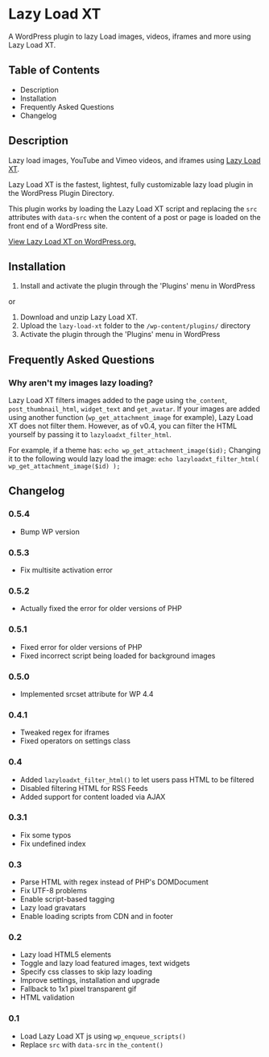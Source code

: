 # Lazy Load XT

A WordPress plugin to lazy Load images, videos, iframes and more using Lazy Load XT.

## Table of Contents

*	Description
*	Installation
*	Frequently Asked Questions
*	Changelog

## Description

Lazy load images, YouTube and Vimeo videos, and iframes using [Lazy Load XT](https://github.com/ressio/lazy-load-xt).

Lazy Load XT is the fastest, lightest, fully customizable lazy load plugin in the WordPress Plugin Directory.

This plugin works by loading the Lazy Load XT script and replacing the `src` attributes with `data-src` when the content of a post or page is loaded on the front end of a WordPress site.

[View Lazy Load XT on WordPress.org.](https://wordpress.org/plugins/lazy-load-xt/)

## Installation

1. Install and activate the plugin through the 'Plugins' menu in WordPress

or

1. Download and unzip Lazy Load XT.
2. Upload the `lazy-load-xt` folder to the `/wp-content/plugins/` directory
3. Activate the plugin through the 'Plugins' menu in WordPress

## Frequently Asked Questions

### Why aren't my images lazy loading?

Lazy Load XT filters images added to the page using `the_content`, `post_thumbnail_html`, `widget_text` and `get_avatar`. If your images are added using another function (`wp_get_attachment_image` for example), Lazy Load XT does not filter them. However, as of v0.4, you can filter the HTML yourself by passing it to `lazyloadxt_filter_html`.

For example, if a theme has:
`echo wp_get_attachment_image($id);`
Changing it to the following would lazy load the image:
`echo lazyloadxt_filter_html( wp_get_attachment_image($id) );`

## Changelog

### 0.5.4
* Bump WP version

### 0.5.3
* Fix multisite activation error

### 0.5.2
* Actually fixed the error for older versions of PHP

### 0.5.1
* Fixed error for older versions of PHP
* Fixed incorrect script being loaded for background images

### 0.5.0
* Implemented srcset attribute for WP 4.4

### 0.4.1
* Tweaked regex for iframes
* Fixed operators on settings class

### 0.4
* Added `lazyloadxt_filter_html()` to let users pass HTML to be filtered
* Disabled filtering HTML for RSS Feeds
* Added support for content loaded via AJAX

### 0.3.1
* Fix some typos
* Fix undefined index

### 0.3
* Parse HTML with regex instead of PHP's DOMDocument
* Fix UTF-8 problems
* Enable script-based tagging
* Lazy load gravatars
* Enable loading scripts from CDN and in footer

### 0.2
*	Lazy load HTML5 elements
*	Toggle and lazy load featured images, text widgets
*	Specify css classes to skip lazy loading
*	Improve settings, installation and upgrade
*	Fallback to 1x1 pixel transparent gif
*	HTML validation

### 0.1
*	Load Lazy Load XT js using `wp_enqueue_scripts()`
*	Replace `src` with `data-src` in `the_content()`
